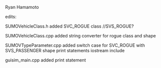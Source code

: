 Ryan Hamamoto

edits:

SUMOVehicleClass.h
	added SVC_ROGUE class  //SVS_ROGUE?
	
SUMOVehicleClass.cpp
	added string converter for rogue class and shape

SUMOVTypeParameter.cpp
	added switch case for SVC_ROGUE with SVS_PASSENGER shape
	print statements iostream include
	
guisim_main.cpp
	added print statement
